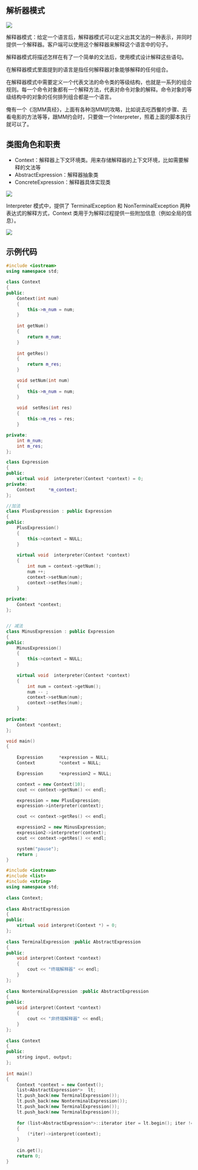 ## 解析器模式

![](images/解释模式2.png)

解释器模式：给定一个语言后，解释器模式可以定义出其文法的一种表示，并同时提供一个解释器。客户端可以使用这个解释器来解释这个语言中的句子。  

解释器模式将描述怎样在有了一个简单的文法后，使用模式设计解释这些语句。  

在解释器模式里面提到的语言是指任何解释器对象能够解释的任何组合。  

在解释器模式中需要定义一个代表文法的命令类的等级结构，也就是一系列的组合规则。每一个命令对象都有一个解释方法，代表对命令对象的解释。命令对象的等级结构中的对象的任何排列组合都是一个语言。  

俺有一个《泡MM真经》，上面有各种泡MM的攻略，比如说去吃西餐的步骤、去看电影的方法等等，跟MM约会时，只要做一个Interpreter，照着上面的脚本执行就可以了。 

## 类图角色和职责

- Context：解释器上下文环境类。用来存储解释器的上下文环境，比如需要解释的文法等
- AbstractExpression：解释器抽象类
- ConcreteExpression：解释器具体实现类

![](images/解释模式.png)

Interpreter 模式中，提供了 TerminalException 和 NonTerminalException 两种表达式的解释方式，Context 类用于为解释过程提供一些附加信息（例如全局的信息）。

![](images/解释模式3.png)

## 示例代码

```C++
#include <iostream>
using namespace std;

class Context
{
public:
	Context(int num)
	{
		this->m_num = num;
	}
  
	int getNum()
	{
		return m_num;
	}
  
	int getRes()
	{
		return m_res;
	}

	void setNum(int num)
	{
		this->m_num = num;
	}
  
	void  setRes(int res)
	{
		this->m_res = res;
	}

private:
	int m_num;
	int m_res;
};

class Expression
{
public:
	virtual void  interpreter(Context *context) = 0;
private:
	Context		*m_context;
};

//加法
class PlusExpression : public Expression
{
public:
	PlusExpression()
	{
		this->context = NULL;
	}
  
	virtual void  interpreter(Context *context)
	{
		int num = context->getNum();
		num ++;
		context->setNum(num);
		context->setRes(num);
	}
  
private:
	Context *context;
};


// 减法
class MinusExpression : public Expression
{
public:
	MinusExpression()
	{
		this->context = NULL;
	}
  
	virtual void  interpreter(Context *context)
	{
		int num = context->getNum();
		num -- ;
		context->setNum(num);
		context->setRes(num);
	}
  
private:
	Context *context;
};

void main()
{
	
	Expression		*expression = NULL;
	Context			*context = NULL;

	Expression		*expression2 = NULL;

	context = new Context(10);
	cout << context->getNum() << endl;

	expression = new PlusExpression;
	expression->interpreter(context);

	cout << context->getRes() << endl;

	expression2 = new MinusExpression;
	expression2->interpreter(context);
	cout << context->getRes() << endl;

	system("pause");
	return ;
}
```

```C++
#include <iostream>  
#include <list>  
#include <string>  
using namespace std; 
  
class Context;  
  
class AbstractExpression  
{  
public:  
    virtual void interpret(Context *) = 0;  
};  
  
class TerminalExpression :public AbstractExpression  
{  
public:  
    void interpret(Context *context)  
    {  
        cout << "终端解释器" << endl;  
    }  
};  
  
class NonterminalExpression :public AbstractExpression  
{  
public:  
    void interpret(Context *context)  
    {  
        cout << "非终端解释器" << endl;  
    }  
};  
  
class Context  
{  
public:  
    string input, output;  
};  
  
int main()  
{  
    Context *context = new Context();  
    list<AbstractExpression*>  lt;  
    lt.push_back(new TerminalExpression());  
    lt.push_back(new NonterminalExpression());  
    lt.push_back(new TerminalExpression());  
    lt.push_back(new TerminalExpression());  
  
    for (list<AbstractExpression*>::iterator iter = lt.begin(); iter != lt.end(); iter++)  
    {  
        (*iter)->interpret(context);  
    }  
  
    cin.get();  
    return 0;  
} 
```